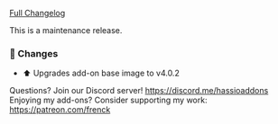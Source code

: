 [Full Changelog][changelog]

This is a maintenance release.

### 🔨 Changes

- :arrow_up: Upgrades add-on base image to v4.0.2

[changelog]: https://github.com/hassio-addons/addon-portainer/compare/v0.7.0...v0.7.1

Questions? Join our Discord server! https://discord.me/hassioaddons
Enjoying my add-ons? Consider supporting my work: https://patreon.com/frenck
